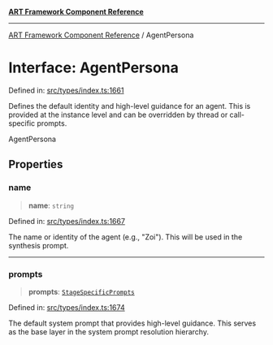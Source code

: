 [**ART Framework Component Reference**](../README.md)

***

[ART Framework Component Reference](../README.md) / AgentPersona

# Interface: AgentPersona

Defined in: [src/types/index.ts:1661](https://github.com/hashangit/ART/blob/1e49ae91e230443ba790ac800658233963b3d60c/src/types/index.ts#L1661)

Defines the default identity and high-level guidance for an agent.
This is provided at the instance level and can be overridden by thread or call-specific prompts.

 AgentPersona

## Properties

### name

> **name**: `string`

Defined in: [src/types/index.ts:1667](https://github.com/hashangit/ART/blob/1e49ae91e230443ba790ac800658233963b3d60c/src/types/index.ts#L1667)

The name or identity of the agent (e.g., "Zoi").
This will be used in the synthesis prompt.

***

### prompts

> **prompts**: [`StageSpecificPrompts`](StageSpecificPrompts.md)

Defined in: [src/types/index.ts:1674](https://github.com/hashangit/ART/blob/1e49ae91e230443ba790ac800658233963b3d60c/src/types/index.ts#L1674)

The default system prompt that provides high-level guidance.
This serves as the base layer in the system prompt resolution hierarchy.
